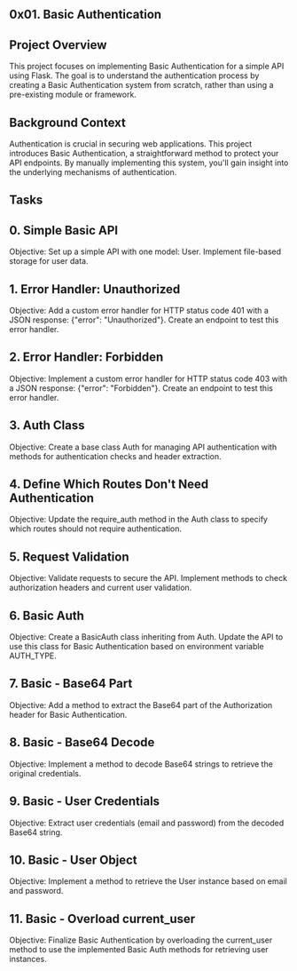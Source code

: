 ## 0x01. Basic Authentication

## Project Overview
This project focuses on implementing Basic Authentication for a simple API using Flask. The goal is to understand the authentication process by creating a Basic Authentication system from scratch, rather than using a pre-existing module or framework.

## Background Context
Authentication is crucial in securing web applications. This project introduces Basic Authentication, a straightforward method to protect your API endpoints. By manually implementing this system, you'll gain insight into the underlying mechanisms of authentication.

## Tasks
## 0. Simple Basic API
Objective: Set up a simple API with one model: User. Implement file-based storage for user data.

## 1. Error Handler: Unauthorized
Objective: Add a custom error handler for HTTP status code 401 with a JSON response: {"error": "Unauthorized"}. Create an endpoint to test this error handler.

## 2. Error Handler: Forbidden
Objective: Implement a custom error handler for HTTP status code 403 with a JSON response: {"error": "Forbidden"}. Create an endpoint to test this error handler.

## 3. Auth Class
Objective: Create a base class Auth for managing API authentication with methods for authentication checks and header extraction.

## 4. Define Which Routes Don't Need Authentication
Objective: Update the require_auth method in the Auth class to specify which routes should not require authentication.

## 5. Request Validation
Objective: Validate requests to secure the API. Implement methods to check authorization headers and current user validation.

## 6. Basic Auth
Objective: Create a BasicAuth class inheriting from Auth. Update the API to use this class for Basic Authentication based on environment variable AUTH_TYPE.

## 7. Basic - Base64 Part
Objective: Add a method to extract the Base64 part of the Authorization header for Basic Authentication.

## 8. Basic - Base64 Decode
Objective: Implement a method to decode Base64 strings to retrieve the original credentials.

## 9. Basic - User Credentials
Objective: Extract user credentials (email and password) from the decoded Base64 string.

## 10. Basic - User Object
Objective: Implement a method to retrieve the User instance based on email and password.

## 11. Basic - Overload current_user
Objective: Finalize Basic Authentication by overloading the current_user method to use the implemented Basic Auth methods for retrieving user instances.
